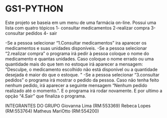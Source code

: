 # GS1-PYTHON
Este projeto se baseia em um menu de uma farmácia  on-line.
Possui uma lista com quatro tópicos
1- consultar medicamentos
2-realizar compra
3-consultar pedidos
4- sair

-Se a pessoa selecionar “1.Consultar medicamentos” ira aparecer os medicamentos e suas unidades disponíveis.
-Se a pessoa selecionar “2.realizar compra” o programa irá pedir à pessoa coloque o nome do medicamento e quantas unidades.
Caso coloque o nome errado ou uma quantidade mais do que tem no estoque irá aparecer a mensagem:
"Desculpe, o medicamento escolhido não está disponível ou a quantidade desejada é maior do que o estoque. "
-Se a pessoa selecionar “3.consultar pedidos” o programa irá mostrar o pedido da pessoa.
Caso não tenha feito nenhum pedido, irá aparecer a seguinte mensagem “Nenhum pedido realizado até o momento.". E o programa irá rodar novamente.
E por ultimo a opção “4.Sair” que finaliza o programa.

INTEGRANTES DO GRUPO
Giovanna Lima (RM:553369)
Rebeca Lopes (RM:553764)
Matheus MariOtto (RM:554200)
